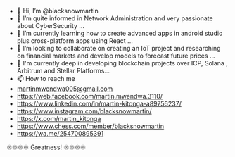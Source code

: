 - 👋 Hi, I’m @blacksnowmartin
- 👀 I’m quite informed in Network Administration and very passionate about CyberSecurity ...
- 🌱 I’m currently learning how to create advanced apps in android studio plus cross-platform apps using React ...
- 💞️ I’m looking to collaborate on creating an IoT project and researching on financial markets and develop models to forecast future prices ...
- 👥 I'm currently deep in developing blockchain projects over ICP, Solana , Arbitrum and Stellar Platforms...
- 📫 How to reach me 
- martinmwendwa005@gmail.com
- https://web.facebook.com/martin.mwendwa.3110/
- https://www.linkedin.com/in/martin-kitonga-a89756237/
- https://www.instagram.com/blacksnowmartin/
- https://x.com/martin_kitonga
- https://www.chess.com/member/blacksnowmartin
- https://wa.me/254700895391

♾️♾️♾️♾️ Greatness! ♾️♾️♾️♾️
<!---
blacksnowmartin/blacksnowmartin is a ✨ special ✨ repository because its `README.md` (this file) appears on your GitHub profile.
You can click the Preview link to take a look at your changes.
Introduce new stylish look later
--->
